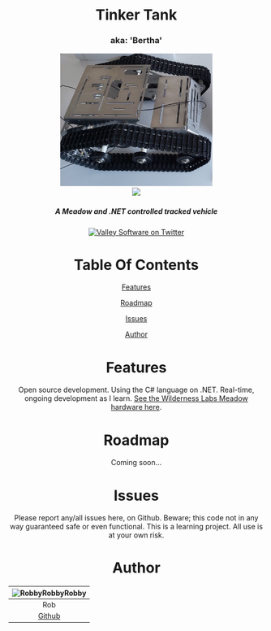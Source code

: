 <div align="center" id="top">

<p>
<h1>Tinker Tank</h1>
<h3>aka: 'Bertha'</h3>
</p>

<p>
<a href="https://github.com/ValleySoftware/TinkerTank">
<img src="https://raw.githubusercontent.com/ValleySoftware/TinkerTank/main/TinkerTankSquare.jpg" width=300>
</a>
<br/>
<a href="#status">
<img src="https://img.shields.io/badge/Maintained-yes-green.svg?style=flat-square">
</a>
<h5>A Meadow and .NET controlled tracked vehicle</h5>
<a href="https://twitter.com/intent/tweet?url=https://github.com/ValleySoftware/TinkerTank/&amp;">
<img alt="Valley Software on Twitter" src="https://img.shields.io/twitter/url?color=%23ffffff00&amp;logo=twitter&amp;style=for-the-badge&amp;url=https%3A%2F%2Fgithub.com/ValleySoftware/TinkerTank">
</a>
</p>

# Table Of Contents

[Features](#features)

[Roadmap](#roadmap)

[Issues](#issues)

[Author](#author)

# Features

Open source development.
Using the C# language on .NET.
Real-time, ongoing development as I learn.
<a href="https://www.wildernesslabs.co/developers">See the Wilderness Labs Meadow hardware here</a>.
    
# Roadmap

Coming soon...

# Issues
Please report any/all issues here, on Github.
Beware; this code not in any way guaranteed safe or even functional.  This is a learning project.  All use is at your own risk.

# Author

| ![RobbyRobbyRobby](https://avatars.githubusercontent.com/u/25928318?s=100) |
| :----------------------------------------------------------: |
| Rob |
| [Github](https://github.com/valleysoftware) |
